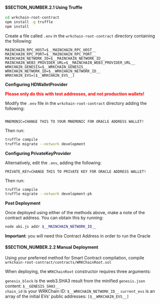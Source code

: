 
#### $__SECTION_NUMBER__.2.1 Using Truffle

```bash
cd wrkchain-root-contract
npm install -g truffle
npm install
```

Create a file called `.env` in the `wrkchain-root-contract` directory
containing the following:

```text
MAINCHAIN_RPC_HOST=$__MAINCHAIN_RPC_HOST__
MAINCHAIN_RPC_PORT=$__MAINCHAIN_RPC_PORT__
MAINCHAIN_NETWORK_ID=$__MAINCHAIN_NETWORK_ID__
MAINCHAIN_WEB3_PROVIDER_URL=$__MAINCHAIN_WEB3_PROVIDER_URL__
WRKCHAIN_GENESIS=$__WRKCHAIN_GENESIS__
WRKCHAIN_NETWORK_ID=$__WRKCHAIN_NETWORK_ID__
WRKCHAIN_EVS=[$__WRKCHAIN_EVS__]
```

**Configuring HDWalletProvider**

<span style="color:red">**Please only do this with test addresses, and not production wallets!**</span>

Modify the `.env` file in the `wrkchain-root-contract` directory
adding the following:

```text

MNEMONIC=CHANGE THIS TO YOUR MNEMONIC FOR ORACLE ADDRESS WALLET!
```

Then run:

```bash
truffle compile
truffle migrate --network development
```

**Configuring PrivateKeyProvider**

Alternatively, edit the `.env`, adding the following:

```text
PRIVATE_KEY=CHANGE THIS TO PRIVATE KEY FOR ORACLE ADDRESS WALLET!
```

Then run:

```bash
truffle compile
truffle migrate --network development-pk
```

**Post Deployment**

Once deployed using either of the methods above, make a note of the contract
address. You can obtain this by running:

```bash
node abi.js addr $__MAINCHAIN_NETWORK_ID__
```

**Important**: you will need this Contract Address in order to run the Oracle

#### $__SECTION_NUMBER__.2.2 Manual Deployment

Using your preferred method for Smart Contract compilation, compile
`wrkchain-root-contract/contracts/WRKChainRoot.sol`

When deploying, the `WRKChainRoot` constructor requires three arguments:

`genesis_block` is the web3.SHA3 result from the minified `genesis.json` content: `$__GENESIS_SHA3__`  
`chain_id` is your WRKChain ID: `$__WRKCHAIN_NETWORK_ID__`
`current_evs` is an array of the initial EVs' public addresses: `[$__WRKCHAIN_EVS__]`

